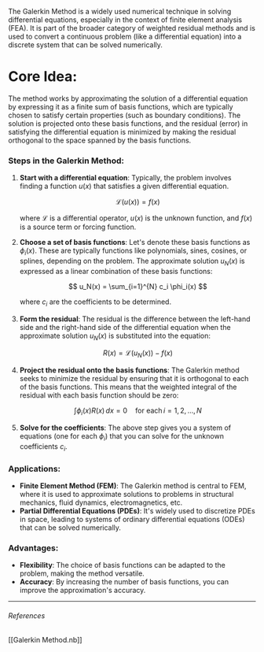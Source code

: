 The Galerkin Method is a widely used numerical technique in solving differential equations, especially in the context of finite element analysis (FEA). It is part of the broader category of weighted residual methods and is used to convert a continuous problem (like a differential equation) into a discrete system that can be solved numerically.

# Core Idea:
The method works by approximating the solution of a differential equation by expressing it as a finite sum of basis functions, which are typically chosen to satisfy certain properties (such as boundary conditions). The solution is projected onto these basis functions, and the residual (error) in satisfying the differential equation is minimized by making the residual orthogonal to the space spanned by the basis functions.

### Steps in the Galerkin Method:
1. **Start with a differential equation**: Typically, the problem involves finding a function $u(x)$ that satisfies a given differential equation.
   
   $$ \mathcal{L}(u(x)) = f(x) $$

   where $\mathcal{L}$ is a differential operator,  $u(x)$ is the unknown function, and $f(x)$ is a source term or forcing function.

2. **Choose a set of basis functions**: Let's denote these basis functions as $\phi_i(x)$. These are typically functions like polynomials, sines, cosines, or splines, depending on the problem. The approximate solution $u_N(x)$ is expressed as a linear combination of these basis functions:
   
   $$ u_N(x) = \sum_{i=1}^{N} c_i \phi_i(x) $$

   where $c_i$ are the coefficients to be determined.

3. **Form the residual**: The residual is the difference between the left-hand side and the right-hand side of the differential equation when the approximate solution $u_N(x)$ is substituted into the equation:
   
   $$ R(x) = \mathcal{L}(u_N(x)) - f(x) $$

4. **Project the residual onto the basis functions**: The Galerkin method seeks to minimize the residual by ensuring that it is orthogonal to each of the basis functions. This means that the weighted integral of the residual with each basis function should be zero:
   
   $$ \int \phi_i(x) R(x) \, dx = 0 \quad \text{for each} \, i = 1, 2, \dots, N $$

5. **Solve for the coefficients**: The above step gives you a system of equations (one for each $\phi_i$) that you can solve for the unknown coefficients $c_i$.

### Applications:
- **Finite Element Method (FEM)**: The Galerkin method is central to FEM, where it is used to approximate solutions to problems in structural mechanics, fluid dynamics, electromagnetics, etc.
- **Partial Differential Equations (PDEs)**: It's widely used to discretize PDEs in space, leading to systems of ordinary differential equations (ODEs) that can be solved numerically.
  
### Advantages:
- **Flexibility**: The choice of basis functions can be adapted to the problem, making the method versatile.
- **Accuracy**: By increasing the number of basis functions, you can improve the approximation's accuracy.

---
###### References
[[Galerkin Method.nb]]
